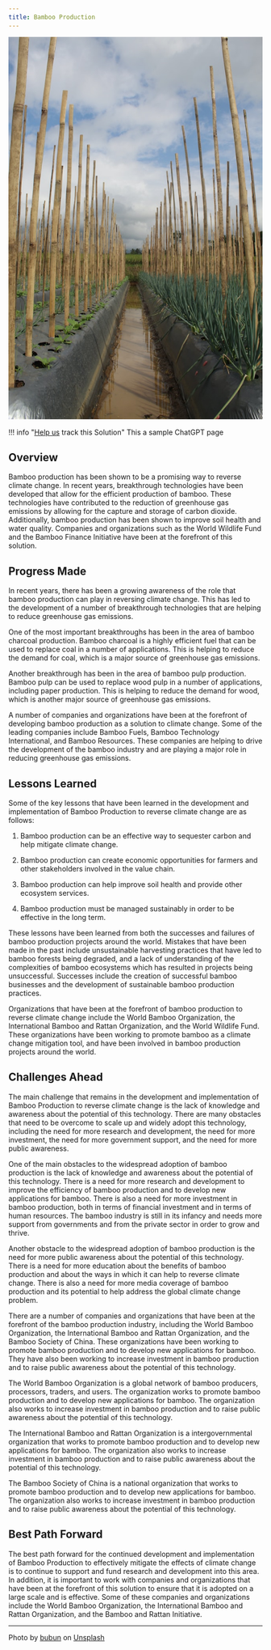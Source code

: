 ```yaml
---
title: Bamboo Production
---
```


![Cover Image](../static/img/bamboo-farm.jpg)

!!! info "[Help us](../../contribute) track this Solution"
    This a sample ChatGPT page

## Overview

Bamboo production has been shown to be a promising way to reverse climate change. In recent years, breakthrough technologies have been developed that allow for the efficient production of bamboo. These technologies have contributed to the reduction of greenhouse gas emissions by allowing for the capture and storage of carbon dioxide. Additionally, bamboo production has been shown to improve soil health and water quality. Companies and organizations such as the World Wildlife Fund and the Bamboo Finance Initiative have been at the forefront of this solution.

## Progress Made

In recent years, there has been a growing awareness of the role that bamboo production can play in reversing climate change. This has led to the development of a number of breakthrough technologies that are helping to reduce greenhouse gas emissions.

One of the most important breakthroughs has been in the area of bamboo charcoal production. Bamboo charcoal is a highly efficient fuel that can be used to replace coal in a number of applications. This is helping to reduce the demand for coal, which is a major source of greenhouse gas emissions.

Another breakthrough has been in the area of bamboo pulp production. Bamboo pulp can be used to replace wood pulp in a number of applications, including paper production. This is helping to reduce the demand for wood, which is another major source of greenhouse gas emissions.

A number of companies and organizations have been at the forefront of developing bamboo production as a solution to climate change. Some of the leading companies include Bamboo Fuels, Bamboo Technology International, and Bamboo Resources. These companies are helping to drive the development of the bamboo industry and are playing a major role in reducing greenhouse gas emissions.

## Lessons Learned

Some of the key lessons that have been learned in the development and implementation of Bamboo Production to reverse climate change are as follows: 

1. Bamboo production can be an effective way to sequester carbon and help mitigate climate change.

2. Bamboo production can create economic opportunities for farmers and other stakeholders involved in the value chain.

3. Bamboo production can help improve soil health and provide other ecosystem services.

4. Bamboo production must be managed sustainably in order to be effective in the long term.

These lessons have been learned from both the successes and failures of bamboo production projects around the world. Mistakes that have been made in the past include unsustainable harvesting practices that have led to bamboo forests being degraded, and a lack of understanding of the complexities of bamboo ecosystems which has resulted in projects being unsuccessful. Successes include the creation of successful bamboo businesses and the development of sustainable bamboo production practices.

Organizations that have been at the forefront of bamboo production to reverse climate change include the World Bamboo Organization, the International Bamboo and Rattan Organization, and the World Wildlife Fund. These organizations have been working to promote bamboo as a climate change mitigation tool, and have been involved in bamboo production projects around the world.

## Challenges Ahead

The main challenge that remains in the development and implementation of Bamboo Production to reverse climate change is the lack of knowledge and awareness about the potential of this technology. There are many obstacles that need to be overcome to scale up and widely adopt this technology, including the need for more research and development, the need for more investment, the need for more government support, and the need for more public awareness.

One of the main obstacles to the widespread adoption of bamboo production is the lack of knowledge and awareness about the potential of this technology. There is a need for more research and development to improve the efficiency of bamboo production and to develop new applications for bamboo. There is also a need for more investment in bamboo production, both in terms of financial investment and in terms of human resources. The bamboo industry is still in its infancy and needs more support from governments and from the private sector in order to grow and thrive.

Another obstacle to the widespread adoption of bamboo production is the need for more public awareness about the potential of this technology. There is a need for more education about the benefits of bamboo production and about the ways in which it can help to reverse climate change. There is also a need for more media coverage of bamboo production and its potential to help address the global climate change problem.

There are a number of companies and organizations that have been at the forefront of the bamboo production industry, including the World Bamboo Organization, the International Bamboo and Rattan Organization, and the Bamboo Society of China. These organizations have been working to promote bamboo production and to develop new applications for bamboo. They have also been working to increase investment in bamboo production and to raise public awareness about the potential of this technology.

The World Bamboo Organization is a global network of bamboo producers, processors, traders, and users. The organization works to promote bamboo production and to develop new applications for bamboo. The organization also works to increase investment in bamboo production and to raise public awareness about the potential of this technology.

The International Bamboo and Rattan Organization is a intergovernmental organization that works to promote bamboo production and to develop new applications for bamboo. The organization also works to increase investment in bamboo production and to raise public awareness about the potential of this technology.

The Bamboo Society of China is a national organization that works to promote bamboo production and to develop new applications for bamboo. The organization also works to increase investment in bamboo production and to raise public awareness about the potential of this technology.

## Best Path Forward

The best path forward for the continued development and implementation of Bamboo Production to effectively mitigate the effects of climate change is to continue to support and fund research and development into this area. In addition, it is important to work with companies and organizations that have been at the forefront of this solution to ensure that it is adopted on a large scale and is effective. Some of these companies and organizations include the World Bamboo Organization, the International Bamboo and Rattan Organization, and the Bamboo and Rattan Initiative.

---

Photo by <a href="https://unsplash.com/@masbuuun?utm_source=unsplash&utm_medium=referral&utm_content=creditCopyText">bubun</a> on <a href="https://unsplash.com/photos/xGyUk97LpOc?utm_source=unsplash&utm_medium=referral&utm_content=creditCopyText">Unsplash</a>
  